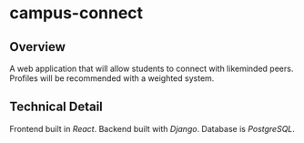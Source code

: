 # campus-connect

## Overview
A web application that will allow students to connect with likeminded peers. 
Profiles will be recommended with a weighted system.

## Technical Detail
Frontend built in *React*.
Backend built with *Django*.
Database is *PostgreSQL*.

